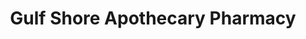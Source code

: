 ---
title: "Gulf Shore Apothecary Pharmacy"
url: /naples/gulf-shore-apothecary-pharmacy/
shop: chemist
---